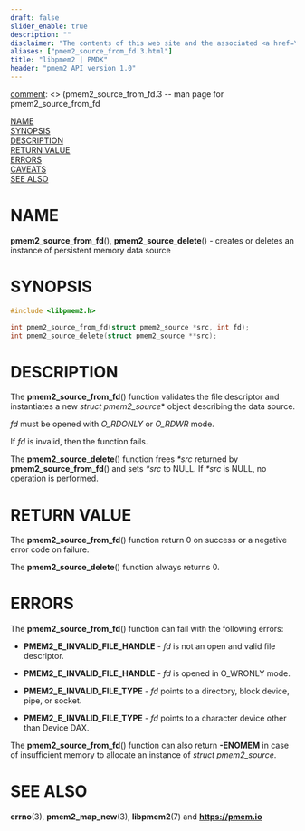```yaml
---
draft: false
slider_enable: true
description: ""
disclaimer: "The contents of this web site and the associated <a href=\"https://github.com/pmem\">GitHub repositories</a> are BSD-licensed open source."
aliases: ["pmem2_source_from_fd.3.html"]
title: "libpmem2 | PMDK"
header: "pmem2 API version 1.0"
---
```


[comment]: <> (SPDX-License-Identifier: BSD-3-Clause)
[comment]: <> (Copyright 2019-2023, Intel Corporation)

[comment]: <> (pmem2_source_from_fd.3 -- man page for pmem2_source_from_fd

[NAME](#name)<br />
[SYNOPSIS](#synopsis)<br />
[DESCRIPTION](#description)<br />
[RETURN VALUE](#return-value)<br />
[ERRORS](#errors)<br />
[CAVEATS](#caveats)<br />
[SEE ALSO](#see-also)<br />

# NAME #

**pmem2_source_from_fd**(), **pmem2_source_delete**() - creates or deletes an instance of persistent memory
data source

# SYNOPSIS #

```c
#include <libpmem2.h>

int pmem2_source_from_fd(struct pmem2_source *src, int fd);
int pmem2_source_delete(struct pmem2_source **src);
```

# DESCRIPTION #

The **pmem2_source_from_fd**() function validates the file descriptor
and instantiates a new *struct pmem2_source** object describing the data source.

*fd* must be opened with *O_RDONLY* or *O_RDWR* mode.

If *fd* is invalid, then the function fails.

The **pmem2_source_delete**() function frees *\*src* returned by **pmem2_source_from_fd**()
and sets *\*src* to NULL. If *\*src* is NULL, no operation is performed.

# RETURN VALUE #

The **pmem2_source_from_fd**() function return 0 on success
or a negative error code on failure.

The **pmem2_source_delete**() function always returns 0.

# ERRORS #

The **pmem2_source_from_fd**() function can fail with the following errors:

 * **PMEM2_E_INVALID_FILE_HANDLE** - *fd* is not an open and valid file descriptor.

 * **PMEM2_E_INVALID_FILE_HANDLE** - *fd* is opened in O_WRONLY mode.

 * **PMEM2_E_INVALID_FILE_TYPE** - *fd* points to a directory, block device, pipe, or socket.

 * **PMEM2_E_INVALID_FILE_TYPE** - *fd* points to a character device other than Device DAX.

The **pmem2_source_from_fd**() function can also return **-ENOMEM**
in case of insufficient memory to allocate an instance of *struct pmem2_source*.

# SEE ALSO #

**errno**(3), **pmem2_map_new**(3), **libpmem2**(7)
and **<https://pmem.io>**
